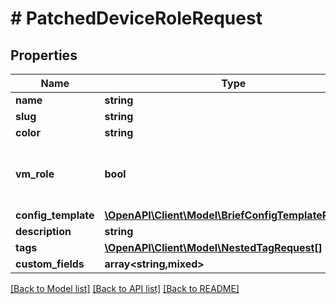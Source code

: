 # # PatchedDeviceRoleRequest

## Properties

Name | Type | Description | Notes
------------ | ------------- | ------------- | -------------
**name** | **string** |  | [optional]
**slug** | **string** |  | [optional]
**color** | **string** |  | [optional]
**vm_role** | **bool** | Virtual machines may be assigned to this role | [optional]
**config_template** | [**\OpenAPI\Client\Model\BriefConfigTemplateRequest**](BriefConfigTemplateRequest.md) |  | [optional]
**description** | **string** |  | [optional]
**tags** | [**\OpenAPI\Client\Model\NestedTagRequest[]**](NestedTagRequest.md) |  | [optional]
**custom_fields** | **array<string,mixed>** |  | [optional]

[[Back to Model list]](../../README.md#models) [[Back to API list]](../../README.md#endpoints) [[Back to README]](../../README.md)
